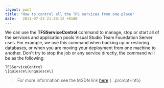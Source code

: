 ```yaml
---
layout: post
title: "How to control all the TFS services from one place"
date:   2011-07-23 21:30:12 +0100
---
```


We can use the **TFSServiceControl** command to manage, stop or start
all of the services and application pools Visual Studio Team Foundation
Server uses. For example, we use this command when backing up or
restoring databases, or when you are moving your deployment from one
machine to another. Don\'t try to stop the job or any service directly,
the command will be as the following: 

```
TFSServiceControl
\[quiesce\|unquiesce\] 
```

>For more information see the MSDN link [here](http://msdn.microsoft.com/en-us/library/ff470382.aspx "TFS service command line")
{: .prompt-info}

